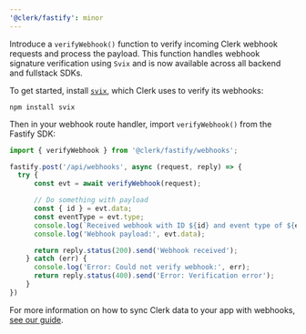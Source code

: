```yaml
---
'@clerk/fastify': minor
---
```


Introduce a `verifyWebhook()` function to verify incoming Clerk webhook requests and process the payload. This function handles webhook signature verification using `Svix` and is now available across all backend and fullstack SDKs.

To get started, install [`svix`](https://www.npmjs.com/package/svix), which Clerk uses to verify its webhooks:

```shell
npm install svix
```

Then in your webhook route handler, import `verifyWebhook()` from the Fastify SDK:

```ts
import { verifyWebhook } from '@clerk/fastify/webhooks';

fastify.post('/api/webhooks', async (request, reply) => {
  try {
      const evt = await verifyWebhook(request);

      // Do something with payload
      const { id } = evt.data;
      const eventType = evt.type;
      console.log(`Received webhook with ID ${id} and event type of ${eventType}`);
      console.log('Webhook payload:', evt.data);

      return reply.status(200).send('Webhook received');
    } catch (err) {
      console.log('Error: Could not verify webhook:', err);
      return reply.status(400).send('Error: Verification error');
    }
})
```

For more information on how to sync Clerk data to your app with webhooks, [see our guide](https://clerk.com/docs/webhooks/sync-data).
